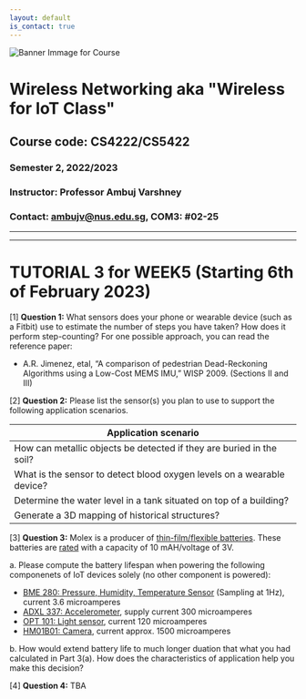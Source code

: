 ```yaml
---
layout: default
is_contact: true
---
```


![Banner Immage for Course](cs4222_banner.png)  

# Wireless Networking aka "Wireless for IoT Class"
## Course code: CS4222/CS5422  
### Semester 2, 2022/2023
### Instructor: Professor Ambuj Varshney
### Contact: [ambujv@nus.edu.sg](mailto:ambujv@nus.edu.sg), COM3: #02-25     

----
****

# TUTORIAL 3 for WEEK5 (Starting 6th of February 2023)


[1] **Question 1:** What sensors does your phone or wearable device (such as a Fitbit) use to estimate the number of steps you have taken? How does it perform step-counting? For one possible approach, you can read the reference paper:

* A.R. Jimenez, etal, “A comparison of pedestrian Dead-Reckoning Algorithms using a Low-Cost MEMS IMU,” WISP 2009. (Sections II and III)


[2] **Question 2:** Please list the sensor(s) you plan to use to support the following application scenarios. 

| Application scenario |
|-------|
| How can metallic objects be detected if they are buried in the soil? | 
| What is the sensor to detect blood oxygen levels on a wearable device?| 
| Determine the water level in a tank situated on top of a building? | 
| Generate a 3D mapping of historical structures? | 

[3] **Question 3:** Molex is a producer of [thin-film/flexible batteries](https://www.molex.com/molex/products/family/thinfilm_battery). These batteries are [rated](https://www.molex.com/webdocs/datasheets/pdf/en-us/0132990001_ACCESSORIES.pdf) with a capacity of 10 mAH/voltage of 3V. 

a. Please compute the battery lifespan when powering the following componenets of IoT devices solely (no other component is powered):

* [BME 280: Pressure, Humidity, Temperature Sensor](https://www.bosch-sensortec.com/products/environmental-sensors/humidity-sensors-bme280/#technical) (Sampling at 1Hz), current 3.6 microamperes
* [ADXL 337: Accelerometer](https://www.analog.com/media/en/technical-documentation/data-sheets/ADXL337.pdf), supply current 300 microamperes
* [OPT 101: Light sensor](https://www.ti.com/lit/ds/symlink/opt101.pdf), current 120 microamperes
* [HM01B01: Camera](https://www.sparkfun.com/products/15570), current approx. 1500 microamperes

b. How would extend battery life to much longer duation that what you had calculated in Part 3(a). How does the characteristics of application help you make this decision?

[4] **Question 4:** TBA 




















